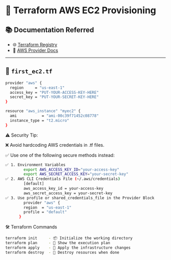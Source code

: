 # 🚀 Terraform AWS EC2 Provisioning

## 📚 Documentation Referred

- 🌐 [Terraform Registry](https://registry.terraform.io/)
- 📘 [AWS Provider Docs](https://registry.terraform.io/providers/hashicorp/aws/latest/docs)
---

## 📄 `first_ec2.tf`

```sh
provider "aws" {
  region     = "us-east-1"
  access_key = "PUT-YOUR-ACCESS-KEY-HERE"
  secret_key = "PUT-YOUR-SECRET-KEY-HERE"
}

resource "aws_instance" "myec2" {
  ami           = "ami-00c39f71452c08778"
  instance_type = "t2.micro"
}
```

⚠️ Security Tip:

❌ Avoid hardcoding AWS credentials in .tf files.

✅ Use one of the following secure methods instead:

```sh
✅ 1. Environment Variables
        export AWS_ACCESS_KEY_ID="your-access-key"
        export AWS_SECRET_ACCESS_KEY="your-secret-key"
✅ 2. AWS CLI Credentials File (~/.aws/credentials)
        [default]
        aws_access_key_id = your-access-key
        aws_secret_access_key = your-secret-key
✅ 3. Use profile or shared_credentials_file in the Provider Block
        provider "aws" {
        region  = "us-east-1"
        profile = "default"
      }
```
🛠️ Terraform Commands

```sh
terraform init     - 📦 Initialize the working directory
terraform plan     - 📝 Show the execution plan
terraform apply    - 🚀 Apply the infrastructure changes
terraform destroy  - 🧹 Destroy resources when done
```
